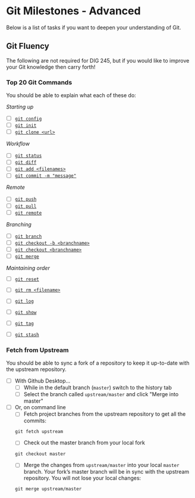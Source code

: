 # Git Milestones - Advanced

Below is a list of tasks if you want to deepen your understanding of Git.



## Git Fluency

The following are not required for DIG 245, but if you would like to improve your Git knowledge then carry forth!


### Top 20 Git Commands
You should be able to explain what each of these do:

*Starting up*
- [ ] [`git config`](# "Set the author name and email to be used with your commits")
- [ ] [`git init`](# "Create a new local repository")
- [ ] [`git clone <url>`](# "Check out a repository")

*Workflow*
- [ ] [`git status`](# "List the files you've changed and those you still need to add or commit")
- [ ] [`git diff`](# "Preview changes, before merging")
- [ ] [`git add <filenames>`](# "Add one or more files to staging")
- [ ] [`git commit -m "message"`](# "Commit changes")

*Remote*
- [ ] [`git push`](# "Send changes to the master branch of your remote repository")
- [ ] [`git pull`](# "Fetch and merge changes on the remote server to your working directory")
- [ ] [`git remote`](# "List all currently configured remote repositories")

*Branching*
- [ ] [`git branch`](# "List all the branches in your repo, and also tell you what branch you're currently in")
- [ ] [`git checkout -b <branchname>`](# "Create a new branch and switch to it")
- [ ] [`git checkout <branchname>`](# "Switch from one branch to another")
- [ ] [`git merge`](# "To merge a different branch into your active branch")

*Maintaining order*
- [ ] [`git reset`](# "Unstages files, preserving the file contents")
- [ ] [`git rm <filename>`](# "Delete the file from your working directory and stages the deletion")
- [ ] [`git log`](# "List the version history for the current branch")
- [ ] [`git show`](# "Show the metadata and content changes of the specified commit")
- [ ] [`git tag`](# "You can use tagging to mark a significant changeset")
- [ ] [`git stash`](# "Temporarily stores all the modified tracked files")





### Fetch from Upstream
You should be able to sync a fork of a repository to keep it up-to-date with the upstream repository.

- [ ] With Github Desktop...
  - [ ] While in the default branch (`master`) switch to the history tab
  - [ ] Select the branch called `upstream/master` and click "Merge into master"
- [ ] Or, on command line
  - [ ] Fetch project branches from the upstream repository to get all the commits:
  ```
  git fetch upstream
  ```
  - [ ] Check out the master branch from your local fork
  ```
  git checkout master
  ```
  - [ ] Merge the changes from `upstream/master` into your local `master` branch. Your fork’s master branch will be in sync with the upstream repository. You will not lose your local changes:
  ```
  git merge upstream/master
  ```
